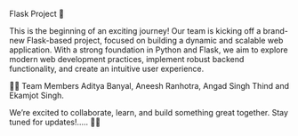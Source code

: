 Flask Project 🚀

This is the beginning of an exciting journey! Our team is kicking off a brand-new Flask-based project, focused on building a dynamic and scalable web application. With a strong foundation in Python and Flask, we aim to explore modern web development practices, implement robust backend functionality, and create an intuitive user experience.


👨‍💻 Team Members
Aditya Banyal, Aneesh Ranhotra, Angad Singh Thind and Ekamjot Singh.

We’re excited to collaborate, learn, and build something great together. Stay tuned for updates!..... 🚀🔧
